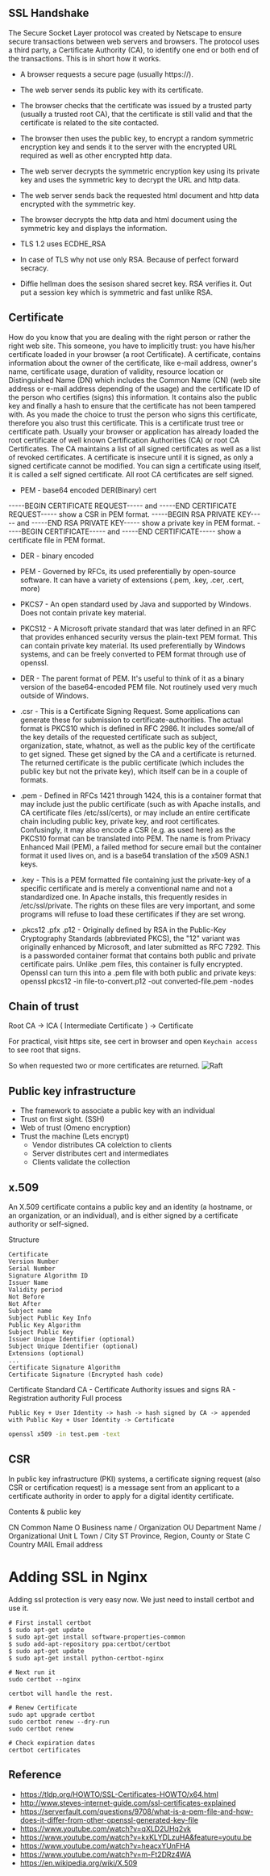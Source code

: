 ## SSL Handshake
The Secure Socket Layer protocol was created by Netscape to ensure secure transactions between web servers and browsers. The protocol uses a third party, a Certificate Authority (CA), to identify one end or both end of the transactions. This is in short how it works.

- A browser requests a secure page (usually https://).

- The web server sends its public key with its certificate.

- The browser checks that the certificate was issued by a trusted party (usually a trusted root CA), that the certificate is still valid and that the certificate is related to the site contacted.

- The browser then uses the public key, to encrypt a random symmetric encryption key and sends it to the server with the encrypted URL required as well as other encrypted http data.

- The web server decrypts the symmetric encryption key using its private key and uses the symmetric key to decrypt the URL and http data.

- The web server sends back the requested html document and http data encrypted with the symmetric key.

- The browser decrypts the http data and html document using the symmetric key and displays the information.

- TLS 1.2 uses ECDHE_RSA
- In case of TLS why not use only RSA. Because of perfect forward secracy. 
- Diffie hellman does the sesison shared secret key. RSA verifies it. Out put a session key which is symmetric and fast unlike RSA.


## Certificate
How do you know that you are dealing with the right person or rather the right web site. This someone, you have to implicitly trust: you have his/her certificate loaded in your browser (a root Certificate). A certificate, contains information about the owner of the certificate, like e-mail address, owner's name, certificate usage, duration of validity, resource location or Distinguished Name (DN) which includes the Common Name (CN) (web site address or e-mail address depending of the usage) and the certificate ID of the person who certifies (signs) this information. It contains also the public key and finally a hash to ensure that the certificate has not been tampered with. As you made the choice to trust the person who signs this certificate, therefore you also trust this certificate. This is a certificate trust tree or certificate path. Usually your browser or application has already loaded the root certificate of well known Certification Authorities (CA) or root CA Certificates. The CA maintains a list of all signed certificates as well as a list of revoked certificates. A certificate is insecure until it is signed, as only a signed certificate cannot be modified. You can sign a certificate using itself, it is called a self signed certificate. All root CA certificates are self signed.

- PEM - base64 encoded DER(Binary) cert

-----BEGIN CERTIFICATE REQUEST----- and -----END CERTIFICATE REQUEST----- show a CSR in PEM format.
-----BEGIN RSA PRIVATE KEY----- and -----END RSA PRIVATE KEY----- show a private key in PEM format.
-----BEGIN CERTIFICATE----- and -----END CERTIFICATE----- show a certificate file in PEM format.

- DER - binary encoded

- PEM - Governed by RFCs, its used preferentially by open-source software. It can have a variety of extensions (.pem, .key, .cer, .cert, more)

- PKCS7 - An open standard used by Java and supported by Windows. Does not contain private key material.

- PKCS12 - A Microsoft private standard that was later defined in an RFC that provides enhanced security versus the plain-text PEM format. This can contain private key material. Its used preferentially by Windows systems, and can be freely converted to PEM format through use of openssl.

- DER - The parent format of PEM. It's useful to think of it as a binary version of the base64-encoded PEM file. Not routinely used very much outside of Windows.

- .csr - This is a Certificate Signing Request. Some applications can generate these for submission to certificate-authorities. The actual format is PKCS10 which is defined in RFC 2986. It includes some/all of the key details of the requested certificate such as subject, organization, state, whatnot, as well as the public key of the certificate to get signed. These get signed by the CA and a certificate is returned. The returned certificate is the public certificate (which includes the public key but not the private key), which itself can be in a couple of formats.

- .pem - Defined in RFCs 1421 through 1424, this is a container format that may include just the public certificate (such as with Apache installs, and CA certificate files /etc/ssl/certs), or may include an entire certificate chain including public key, private key, and root certificates. Confusingly, it may also encode a CSR (e.g. as used here) as the PKCS10 format can be translated into PEM. The name is from Privacy Enhanced Mail (PEM), a failed method for secure email but the container format it used lives on, and is a base64 translation of the x509 ASN.1 keys.

- .key - This is a PEM formatted file containing just the private-key of a specific certificate and is merely a conventional name and not a standardized one. In Apache installs, this frequently resides in /etc/ssl/private. The rights on these files are very important, and some programs will refuse to load these certificates if they are set wrong.

- .pkcs12 .pfx .p12 - Originally defined by RSA in the Public-Key Cryptography Standards (abbreviated PKCS), the "12" variant was originally enhanced by Microsoft, and later submitted as RFC 7292. This is a passworded container format that contains both public and private certificate pairs. Unlike .pem files, this container is fully encrypted. Openssl can turn this into a .pem file with both public and private keys: openssl pkcs12 -in file-to-convert.p12 -out converted-file.pem -nodes

## Chain of trust
Root CA -> ICA ( Intermediate Certificate ) -> Certificate

For practical, visit https site, see cert in browser and open `Keychain access` to see root that signs.

So when requested two or more certificates are returned.
![Raft](screen/TLS.png)


## Public key infrastructure
- The framework to associate a public key with an individual
- Trust on first sight. (SSH)
- Web of trust (Omeno encryption)
- Trust the machine (Lets encrypt)
    - Vendor distributes CA colelction to clients
    - Server distributes cert and intermediates
    - Clients validate the collection


## x.509
An X.509 certificate contains a public key and an identity (a hostname, or an organization, or an individual), and is either signed by a certificate authority or self-signed.

Structure
```
Certificate
Version Number
Serial Number
Signature Algorithm ID
Issuer Name
Validity period
Not Before
Not After
Subject name
Subject Public Key Info
Public Key Algorithm
Subject Public Key
Issuer Unique Identifier (optional)
Subject Unique Identifier (optional)
Extensions (optional)
...
Certificate Signature Algorithm
Certificate Signature (Encrypted hash code)

```
Certificate Standard
CA - Certificate Authority issues and signs
RA - Registration authority 
Full process

```
Public Key + User Identity -> hash -> hash signed by CA -> appended with Public Key + User Identity -> Certificate

```

```bash
openssl x509 -in test.pem -text 
```

## CSR
In public key infrastructure (PKI) systems, a certificate signing request (also CSR or certification request) is a message sent from an applicant to a certificate authority in order to apply for a digital identity certificate. 

Contents & public key

CN	Common Name
O	Business name / Organization
OU	Department Name / Organizational Unit
L	Town / City
ST	Province, Region, County or State
C	Country
MAIL    Email address


# Adding SSL in Nginx

Adding ssl protection is very easy now. We just need to install certbot and use it.

```
# First install certbot
$ sudo apt-get update
$ sudo apt-get install software-properties-common
$ sudo add-apt-repository ppa:certbot/certbot
$ sudo apt-get update
$ sudo apt-get install python-certbot-nginx

# Next run it
sudo certbot --nginx

certbot will handle the rest.

# Renew Certificate
sudo apt upgrade certbot
sudo certbot renew --dry-run
sudo certbot renew

# Check expiration dates
certbot certificates
```

## Reference
- https://tldp.org/HOWTO/SSL-Certificates-HOWTO/x64.html
- http://www.steves-internet-guide.com/ssl-certificates-explained
- https://serverfault.com/questions/9708/what-is-a-pem-file-and-how-does-it-differ-from-other-openssl-generated-key-file
- https://www.youtube.com/watch?v=qXLD2UHq2vk
- https://www.youtube.com/watch?v=kxKLYDLzuHA&feature=youtu.be
- https://www.youtube.com/watch?v=heacxYUnFHA
- https://www.youtube.com/watch?v=m-Ft2DRz4WA 
- https://en.wikipedia.org/wiki/X.509